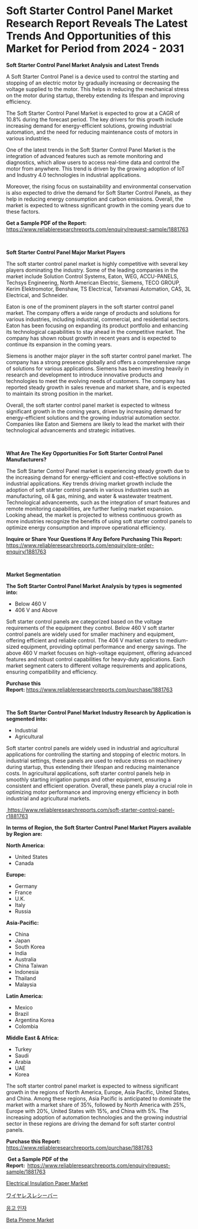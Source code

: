 <p><h1>Soft Starter Control Panel Market Research Report Reveals The Latest Trends And Opportunities of this Market for Period from 2024 - 2031</h1></p><p><strong>Soft Starter Control Panel Market Analysis and Latest Trends</strong></p>
<p><p>A Soft Starter Control Panel is a device used to control the starting and stopping of an electric motor by gradually increasing or decreasing the voltage supplied to the motor. This helps in reducing the mechanical stress on the motor during startup, thereby extending its lifespan and improving efficiency.</p><p>The Soft Starter Control Panel Market is expected to grow at a CAGR of 10.8% during the forecast period. The key drivers for this growth include increasing demand for energy-efficient solutions, growing industrial automation, and the need for reducing maintenance costs of motors in various industries.</p><p>One of the latest trends in the Soft Starter Control Panel Market is the integration of advanced features such as remote monitoring and diagnostics, which allow users to access real-time data and control the motor from anywhere. This trend is driven by the growing adoption of IoT and Industry 4.0 technologies in industrial applications.</p><p>Moreover, the rising focus on sustainability and environmental conservation is also expected to drive the demand for Soft Starter Control Panels, as they help in reducing energy consumption and carbon emissions. Overall, the market is expected to witness significant growth in the coming years due to these factors.</p></p>
<p><strong>Get a Sample PDF of the Report:&nbsp;</strong> <a href="https://www.reliableresearchreports.com/enquiry/request-sample/1881763">https://www.reliableresearchreports.com/enquiry/request-sample/1881763</a></p>
<p>&nbsp;</p>
<p><strong>Soft Starter Control Panel Major Market Players</strong></p>
<p><p>The soft starter control panel market is highly competitive with several key players dominating the industry. Some of the leading companies in the market include Solution Control Systems, Eaton, WEG, ACCU-PANELS, Techsys Engineering, North American Electric, Siemens, TECO GROUP, Kerim Elektromotor, Benshaw, TS Electrical, Tatvamasi Automation, CAS, 3L Electrical, and Schneider.</p><p>Eaton is one of the prominent players in the soft starter control panel market. The company offers a wide range of products and solutions for various industries, including industrial, commercial, and residential sectors. Eaton has been focusing on expanding its product portfolio and enhancing its technological capabilities to stay ahead in the competitive market. The company has shown robust growth in recent years and is expected to continue its expansion in the coming years.</p><p>Siemens is another major player in the soft starter control panel market. The company has a strong presence globally and offers a comprehensive range of solutions for various applications. Siemens has been investing heavily in research and development to introduce innovative products and technologies to meet the evolving needs of customers. The company has reported steady growth in sales revenue and market share, and is expected to maintain its strong position in the market.</p><p>Overall, the soft starter control panel market is expected to witness significant growth in the coming years, driven by increasing demand for energy-efficient solutions and the growing industrial automation sector. Companies like Eaton and Siemens are likely to lead the market with their technological advancements and strategic initiatives.</p></p>
<p>&nbsp;</p>
<p><strong>What Are The Key Opportunities For Soft Starter Control Panel Manufacturers?</strong></p>
<p><p>The Soft Starter Control Panel market is experiencing steady growth due to the increasing demand for energy-efficient and cost-effective solutions in industrial applications. Key trends driving market growth include the adoption of soft starter control panels in various industries such as manufacturing, oil & gas, mining, and water & wastewater treatment. Technological advancements, such as the integration of smart features and remote monitoring capabilities, are further fueling market expansion. Looking ahead, the market is projected to witness continuous growth as more industries recognize the benefits of using soft starter control panels to optimize energy consumption and improve operational efficiency.</p></p>
<p><strong>Inquire or Share Your Questions If Any Before Purchasing This Report:</strong> <a href="https://www.reliableresearchreports.com/enquiry/pre-order-enquiry/1881763">https://www.reliableresearchreports.com/enquiry/pre-order-enquiry/1881763</a></p>
<p>&nbsp;</p>
<p><strong>Market Segmentation</strong></p>
<p><strong>The Soft Starter Control Panel Market Analysis by types is segmented into:</strong></p>
<p><ul><li>Below 460 V</li><li>406 V and Above</li></ul></p>
<p><p>Soft starter control panels are categorized based on the voltage requirements of the equipment they control. Below 460 V soft starter control panels are widely used for smaller machinery and equipment, offering efficient and reliable control. The 406 V market caters to medium-sized equipment, providing optimal performance and energy savings. The above 460 V market focuses on high-voltage equipment, offering advanced features and robust control capabilities for heavy-duty applications. Each market segment caters to different voltage requirements and applications, ensuring compatibility and efficiency.</p></p>
<p><strong>Purchase this Report:&nbsp;</strong><a href="https://www.reliableresearchreports.com/purchase/1881763">https://www.reliableresearchreports.com/purchase/1881763</a></p>
<p>&nbsp;</p>
<p><strong>The Soft Starter Control Panel Market Industry Research by Application is segmented into:</strong></p>
<p><ul><li>Industrial</li><li>Agricultural</li></ul></p>
<p><p>Soft starter control panels are widely used in industrial and agricultural applications for controlling the starting and stopping of electric motors. In industrial settings, these panels are used to reduce stress on machinery during startup, thus extending their lifespan and reducing maintenance costs. In agricultural applications, soft starter control panels help in smoothly starting irrigation pumps and other equipment, ensuring a consistent and efficient operation. Overall, these panels play a crucial role in optimizing motor performance and improving energy efficiency in both industrial and agricultural markets.</p></p>
<p><a href="https://www.reliableresearchreports.com/soft-starter-control-panel-r1881763">&nbsp;https://www.reliableresearchreports.com/soft-starter-control-panel-r1881763</a></p>
<p><strong>In terms of Region, the Soft Starter Control Panel Market Players available by Region are:</strong></p>
<p>
    <p> <strong> North America: </strong>
        <ul>
            <li>United States</li>
            <li>Canada</li>
        </ul>
        </p> 
    <p> <strong> Europe: </strong>
        <ul>
            <li>Germany</li>
            <li>France</li>
            <li>U.K.</li>
            <li>Italy</li>
            <li>Russia</li>
        </ul>
        </p> 
    <p> <strong> Asia-Pacific: </strong>
        <ul>
            <li>China</li>
            <li>Japan</li>
            <li>South Korea</li>
            <li>India</li>
            <li>Australia</li>
            <li>China Taiwan</li>
            <li>Indonesia</li>
            <li>Thailand</li>
            <li>Malaysia</li>
        </ul>
        </p> 
    <p> <strong> Latin America: </strong>
        <ul>
            <li>Mexico</li>
            <li>Brazil</li>
            <li>Argentina Korea</li>
            <li>Colombia</li>
        </ul>
        </p> 
    <p> <strong> Middle East & Africa: </strong>
        <ul>
            <li>Turkey</li>
            <li>Saudi</li>
            <li>Arabia</li>
            <li>UAE</li>
            <li>Korea</li>
        </ul>
    </p>
    </p>
<p><p>The soft starter control panel market is expected to witness significant growth in the regions of North America, Europe, Asia Pacific, United States, and China. Among these regions, Asia Pacific is anticipated to dominate the market with a market share of 35%, followed by North America with 25%, Europe with 20%, United States with 15%, and China with 5%. The increasing adoption of automation technologies and the growing industrial sector in these regions are driving the demand for soft starter control panels.</p></p>
<p><strong>Purchase this Report: </strong><a href="https://www.reliableresearchreports.com/purchase/1881763">https://www.reliableresearchreports.com/purchase/1881763</a></p>
<p>&nbsp;<strong>Get a Sample PDF of the Report:&nbsp;&nbsp;</strong><a href="https://www.reliableresearchreports.com/enquiry/request-sample/1881763">https://www.reliableresearchreports.com/enquiry/request-sample/1881763</a></p>
<p><strong></strong></p>
<p><p><a href="https://issuu.com/reportprime-2/docs/electrical-insulation-paper-market-size-2030.pptx">Electrical Insulation Paper Market</a></p><p><a href="https://github.com/joaejkdzgyljvo6/Market-Research-Report-List-1/blob/main/884367232880.md">ワイヤレスレシーバー</a></p><p><a href="https://github.com/royErdmtyan906778/Market-Research-Report-List-1/blob/main/297711630071.md">응고 인자</a></p><p><a href="https://issuu.com/reportprime-2/docs/beta-pinene-market-size-2030.pptx">Beta Pinene Market</a></p></p>